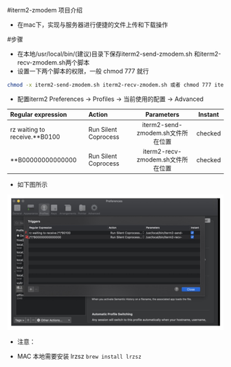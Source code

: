 #iterm2-zmodem 项目介绍

* 在mac下，实现与服务器进行便捷的文件上传和下载操作

#步骤
* 在本地/usr/local/bin/(建议)目录下保存iterm2-send-zmodem.sh 和iterm2-recv-zmodem.sh两个脚本
* 设置一下两个脚本的权限，一般 chmod 777 就行

```bash
chmod -x iterm2-send-zmodem.sh iterm2-recv-zmodem.sh 或者 chmod 777 iterm2-send-zmodem.sh iterm2-recv-zmodem.sh

```

* 配置iterm2  Preferences ->  Profiles  ->  当前使用的配置  ->   Advanced

| Regular expression                         | Action           |                Parameters                |                Instant                |
| :------------------------------ | :------------------- | :----------------------------------: | :----------------------------------: |
| rz waiting to receive.\*\*B0100 | Run Silent Coprocess | iterm2-send-zmodem.sh文件所在位置      | checked                              |
| \*\*B00000000000000 | Run Silent Coprocess | iterm2-recv-zmodem.sh文件所在位置      | checked                              |

* 如下图所示

![avatar](./imgs/00.jpg)



* 注意：
- MAC 本地需要安装 lrzsz
`brew install lrzsz`

